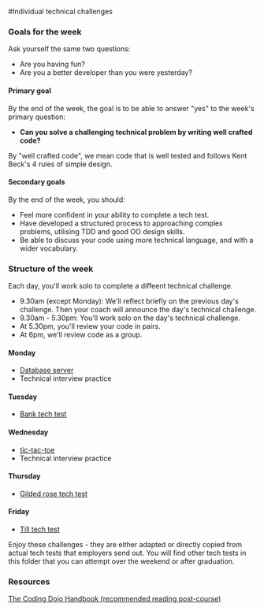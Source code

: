 #Individual technical challenges

### Goals for the week

Ask yourself the same two questions:

* Are you having fun?
* Are you a better developer than you were yesterday?

#### Primary goal

By the end of the week, the goal is to be able to answer "yes" to the week's primary question:

* **Can you solve a challenging technical problem by writing well crafted code?**

By "well crafted code", we mean code that is well tested and follows Kent Beck's 4 rules of simple design.

#### Secondary goals

By the end of the week, you should:

* Feel more confident in your ability to complete a tech test.
* Have developed a structured process to approaching complex problems, utilising TDD and good OO design skills.
* Be able to discuss your code using more technical language, and with a wider vocabulary.

### Structure of the week

Each day, you'll work solo to complete a diffeent technical challenge.

* 9.30am (except Monday): We'll reflect briefly on the previous day's challenge.  Then your coach will announce the day's technical challenge.
* 9.30am - 5.30pm: You'll work solo on the day's technical challenge.
* At 5.30pm, you'll review your code in pairs.
* At 6pm, we'll review code as a group.

#### Monday
* [Database server](database_server.md)
* Technical interview practice

#### Tuesday
* [Bank tech test](bank_tech_test.md)

#### Wednesday
* [tic-tac-toe](tic_tac_toe.md)
* Technical interview practice

#### Thursday
* [Gilded rose tech test](gilded_rose.md)

#### Friday
* [Till tech test](till_tech_test.md)

Enjoy these challenges - they are either adapted or directly copied from actual tech tests that employers send out. You will find other tech tests in this folder that you can attempt over the weekend or after graduation.

### Resources
[The Coding Dojo Handbook (recommended reading post-course)](https://leanpub.com/codingdojohandbook)
